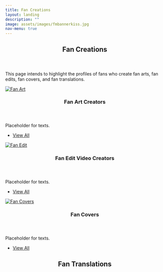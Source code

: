 ```yaml
---
title: Fan Creations
layout: landing
description: ""
image: assets/images/fmbannerkiss.jpg
nav-menu: true
---
```


<!-- Main -->
<div id="main">
	<!-- One -->
	<section id="one">
		<div class="inner">
			<header class="major">
				<h2>Fan Creations</h2>
			</header>
			<p>This page intends to highlight the profiles of fans who create fan arts, fan edits, fan covers, and fan translations.</p>
		</div>
	</section>
	<!-- Two -->
	<section id="two" class="spotlights">
		<section>
			<a href="generic.html" class="image">
				<img src="{{ 'assets/images/fanart.jpg' | relative_url }}" alt="Fan Art" data-position="center center" >
			</a>
			<div class="content">
				<div class="inner">
					<header class="major">
						<h3>Fan Art Creators</h3>
					</header>
					<p>Placeholder for texts.</p>
					<ul class="actions">
						<li><a href="3_landing.html" class="button">View All</a></li>
					</ul>
				</div>
			</div>
		</section>
		<section>
			<a href="generic.html" class="image">
				<img src="{{ 'assets/images/fanedit.jpg' | relative_url }}" alt="Fan Edit" data-position="top center"  >
			</a>
			<div class="content">
				<div class="inner">
					<header class="major">
						<h3>Fan Edit Video Creators</h3>
					</header>
					<p>Placeholder for texts.</p>
					<ul class="actions">
						<li><a href="3_landing.html" class="button">View All</a></li>
					</ul>
				</div>
			</div>
		</section>
		<section>
			<a href="generic.html" class="image">
				<img src="{{ 'assets/images/fancover.jpg' | relative_url }}" alt="Fan Covers" data-position="25% 25%"  >
			</a>
			<div class="content">
				<div class="inner">
					<header class="major">
						<h3>Fan Covers</h3>
					</header>
					<p>Placeholder for texts.</p>
					<ul class="actions">
						<li><a href="3_landing.html" class="button">View All</a></li>
					</ul>
				</div>
			</div>
		</section>
	</section>
	<!-- Three -->
	<section id="three">
		<div class="inner">
			<header class="major">
				<h2>Fan Translations</h2>
			</header>
			<div id="twitter-users">
			<!-- User highlights will be inserted here -->
			</div>
		</div>
	</section>
</div>

